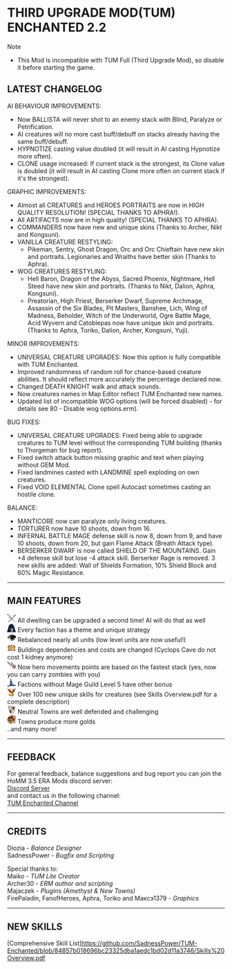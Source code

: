 # THIRD UPGRADE MOD(TUM) ENCHANTED 2.2

> [!NOTE]
> - This Mod is incompatible with TUM Full (Third Upgrade Mod), so disable it before starting the game.  

## LATEST CHANGELOG
AI BEHAVIOUR IMPROVEMENTS:
- Now BALLISTA will never shot to an enemy stack with Blind, Paralyze or Petrification.
- AI creatures will no more cast buff/debuff on stacks already having the same buff/debuff.
- HYPNOTIZE casting value doubled (it will result in AI casting Hypnotize more often).
- CLONE usage increased: If current stack is the strongest, its Clone value is doubled (it will result in AI casting Clone more often on current stack if it's the strongest).

GRAPHIC IMPROVEMENTS:
- Almost all CREATURES and HEROES PORTRAITS are now in HIGH QUALITY RESOLUTION! (SPECIAL THANKS TO APHRA!).
- All ARTIFACTS now are in high quality! (SPECIAL THANKS TO APHRA).
- COMMANDERS now have new and unique skins (Thanks to Archer, Nikt and Kongsuni).
- VANILLA CREATURE RESTYLING: 
   - Pikeman, Sentry, Ghost Dragon, Orc and Orc Chieftain have new skin and portraits. Legionaries and Wraiths have better skin (Thanks to Aphra).
- WOG CREATURES RESTYLING:
   - Hell Baron, Dragon of the Abyss, Sacred Phoenix, Nightmare, Hell Steed have new skin and portraits. (Thanks to Nikt, Dalion, Aphra, Kongsuni).
   - Preatorian, High Priest, Berserker Dwarf, Supreme Archmage, Assassin of the Six Blades, Pit Masters, Banshee, Lich, Wing of Madness, Beholder, Witch of the Underworld, Ogre Battle Mage, Acid Wyvern and Catoblepas now have unique skin and portraits. (Thanks to Aphra, Toriko, Dalion, Archer, Kongsuni, Yuji).

MINOR IMPROVEMENTS:
- UNIVERSAL CREATURE UPGRADES: Now this option is fully compatible with TUM Enchanted.
- Improved randomness of random roll for chance-based creature abilities. It should reflect more accurately the percentage declared now.
- Changed DEATH KNIGHT walk and attack sounds.
- Now creatures names in Map Editor reflect TUM Enchanted new names.
- Updated list of incompatible WOG options (will be forced disabled) - for details see 80 - Disable wog options.erm).

BUG FIXES:
- UNIVERSAL CREATURE UPGRADES: Fixed being able to upgrade creatures to TUM level without the corresponding TUM building (thanks to Thorgeman for bug report).
- Fixed switch attack button missing graphic and text when playing without GEM Mod.
- Fixed landmines casted with LANDMINE spell exploding on own creatures.
- Fixed VOID ELEMENTAL Clone spell Autocast sometimes casting an hostile clone.

BALANCE:
- MANTICORE now can paralyze only living creatures.
- TORTURER now have 10 shoots, down from 16.
- INFERNAL BATTLE MAGE defense skill is now 8, down from 9, and have 10 shoots, down from 20, but gain Flame Attack (Breath Attack type).
- BERSERKER DWARF is now called SHIELD OF THE MOUNTAINS. Gain +4 defense skill but lose -4 attack skill. Berserker Rage is removed. 3 new skills are added: Wall of Shields Formation, 10% Shield Block and 60% Magic Resistance.




-----------------------------------------------------------------------------------------------------------------------
MAIN FEATURES
------------------------------------------------------------------------------------------------------------------------ 
![](https://raw.githubusercontent.com/SadnessPower/TUM-Enchanted/main/Assets/attr_attack.webp) All dwelling can be upgraded a second time! AI will do that as well  
![](https://raw.githubusercontent.com/SadnessPower/TUM-Enchanted/main/Assets/logo_homm3_sod.webp) Every faction has a theme and unique strategy  
![](https://raw.githubusercontent.com/SadnessPower/TUM-Enchanted/main/Assets/logo_homm3_wog.webp) Rebalanced nearly all units (low level units are now useful!)   
![](https://raw.githubusercontent.com/SadnessPower/TUM-Enchanted/main/Assets/art_holy_grail.webp) Buildings dependencies and costs are changed (Cyclops Cave do not cost 1 kidney anymore)  
![](https://raw.githubusercontent.com/SadnessPower/TUM-Enchanted/main/Assets//art_angel_wings.webp) Now hero movements points are based on the fastest stack (yes, now you can carry zombies with you)  
![](https://raw.githubusercontent.com/SadnessPower/TUM-Enchanted/main/Assets/art_spellbinders_hat.webp) Factions without Mage Guild Level 5 have other bonus  
![](https://raw.githubusercontent.com/SadnessPower/TUM-Enchanted/main/Assets/logo_homm3_era.webp) Over 100 new unique skills for creatures (see Skills Overview.pdf for a complete description)  
![](https://raw.githubusercontent.com/SadnessPower/TUM-Enchanted/main/Assets/attr_defence.webp) Neutral Towns are well defended and challenging  
![](https://raw.githubusercontent.com/SadnessPower/TUM-Enchanted/main/Assets/art_endless_sack_of_gold.webp) Towns produce more golds  
..and many more!  
  
-----------------------------------------------------------------------------------------------------------------------
FEEDBACK
-----------------------------------------------------------------------------------------------------------------------
For general feedback, balance suggestions and bug report you can join the HoMM 3.5 ERA Mods discord server:  
[Discord Server](https://discord.gg/hCTMfVq6w5)  
and contact us in the following channel:  
[TUM Enchanted Channel](https://discord.com/channels/665742159307341827/1232146926078787644)  


-----------------------------------------------------------------------------------------------------------------------
CREDITS
-----------------------------------------------------------------------------------------------------------------------
Diozia - *Balance Designer*  
SadnessPower - *Bugfix and Scripting*  

Special thanks to:  
Maiko - *TUM Lite Creator*    
Archer30 - *ERM author and scripting*  
Majaczek - *Plugins (Amethyst & New Towns)*  
FirePaladin, FanofHeroes, Aphra, Toriko and Максэ1379 - *Graphics*  

-----------------------------------------------------------------------------------------------------------------------
NEW SKILLS
-----------------------------------------------------------------------------------------------------------------------

[Comprehensive Skill List]https://github.com/SadnessPower/TUM-Enchanted/blob/84857b018696bc23325dba1aedc1bd02d11a3746/Skills%20Overview.pdf
